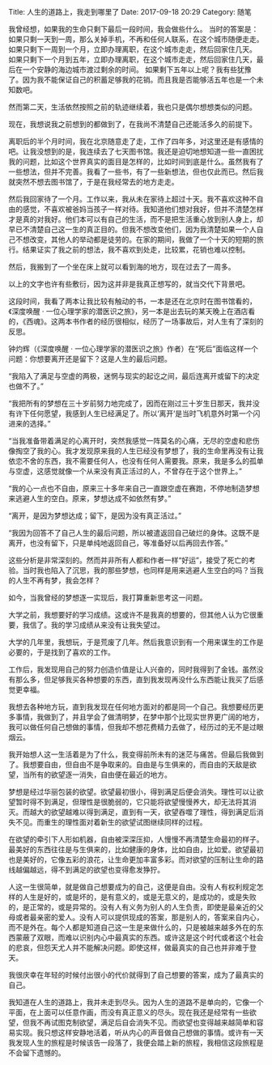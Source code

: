 Title: 人生的道路上，我走到哪里了
Date: 2017-09-18 20:29
Category: 随笔

我曾经想，如果我的生命只剩下最后一段时间，我会做些什么。
当时的答案是：
如果只剩一天到一周，那么关掉手机，不再和任何人联系，在这个城市随便走走。
如果只剩下一周到一个月，立即办理离职，在这个城市走走，然后回家住几天。
如果只剩下一个月到五年，立即办理离职，在这个城市走走，然后回家住几天，最后在一个安静的海边城市渡过剩余的时间。
如果剩下五年以上呢？我有些犹豫了。因为我不能保证自己的积蓄足够我的花销。而且我是否能够活五年也是一个未知数吧。

然而第二天，生活依然按照之前的轨迹继续着，我也只是偶尔想想类似的问题。

现在，我想说我之前想到的都做到了，在我尚不清楚自己还能活多久的前提下。

离职后的半个月时间，我在北京随意走了走，工作了四年多，对这里还是有感情的吧。让我没想到的是，我连续去了七天图书馆。我还是迫切地想知道一些一直困扰我的问题，比如这个世界真实的面目是怎样的，比如时间到底是什么。虽然我有了一些想法，但并不完善。我看了一些书，有了一些新想法，但也仅此而已。然后我就突然不想去图书馆了，于是在我经常去的地方走走。

然后我回家待了一个月。工作以来，我从未在家待上超过十天。我不喜欢这种不自由的感觉，不喜欢被爸妈当孩子一样对待。我知道他们想对我好，但并不清楚怎样才是真的对我好。他们本可以有自己的生活，而不是把生活重心放到别人身上，却早已不清楚自己这一生的真正目的。但我不想改变他们，因为我清楚如果一个人自己不想改变，其他人的举动都是徒劳的。在家的期间，我做了一个十天的短期的旅行。结果证实了我之前的想法，我不喜欢到处走，比较累，花销也难以控制。

然后，我搬到了一个坐在床上就可以看到海的地方，现在过去了一周多。

以上的文字也许有些敷衍，因为这并非是我真正想写的，就当交代下背景吧。

这段时间，我看了两本让我比较有触动的书，一本是还在北京时在图书馆看的，《深度唤醒 · 一位心理学家的潜医识之旅》，另一本是出去玩的某天晚上在酒店看的，《西魂》。这两本书作者的经历很相似，经历了一场事故后，对人生有了深刻的反思。

钟灼辉（《深度唤醒 · 一位心理学家的潜医识之旅》作者）在“死后”面临这样一个问题：你想要离开还是留下？这是人生的最后问题。

“我陷入了满足与空虚的两极，迷惘与现实的起讫之间，最后连离开或留下的决定也做不了。”

“我把所有的梦想在三十岁前努力地完成了，因而在刚过三十岁生日那天，我并没有许下任何愿望，我感到人生已经满足了。所以‘离开’是当时飞机意外时第一个闪进来的选择。”

“当我准备带着满足的心离开时，突然我感觉一阵莫名的心痛，无尽的空虚和悲伤像掏空了我的心。我才发现原来我的人生已经没有梦想了，我的生命里再没有让我依恋不舍的东西，我不需要任何人，也没有任何人需要我。原来，我是多么的孤单与空虚，这感觉就像一个从来没有真正活过的人，不曾存在于这个世界上。”

“我的心一点也不自由，原来三十多年来自己一直跟空虚在赛跑，不停地制造梦想来逃避人生的空白。原来，梦想达成不如依然有梦。”

“离开，是因为梦想达成；留下，是因为没有真正活过。”

“我因为回答不了自己人生的最后问题，所以被遣返回自己破烂的身体。这既不是离开，也没有留下，只是单纯地返回自己，等准备好以后再回去作答。”

这些分析是非常深刻的。然而并非所有人都和作者一样“好运”，接受了死亡的考验。当时我也陷入了沉思，我的那些梦想，也同样是用来逃避人生空白的吗？当我的人生不再有梦，我会怎样？

如今，当我曾经的梦想逐一实现后，我打算重新思考这一问题。

大学之前，我想要好的学习成绩。这或许不是我真的想要的，但其他人认为它很重要，我信了。我的学习成绩从来没有让我失望过。

大学的几年里，我想玩，于是荒废了几年。然后我意识到有一个用来谋生的工作是必要的，于是找到了喜欢的工作。

工作后，我发现用自己的努力创造价值是让人兴奋的，同时我得到了金钱。虽然没有那么多，但足够我买各种想要的东西，直到我发现再没什么东西能让我买了后感觉更幸福。

我想去各种地方玩，直到我发现在任何地方面对的都是同一个自己。我想要经历更多事情，我做到了，并且学会了做清明梦，在梦中那个比现实世界更广阔的地方，我可以做任何自己想做的事情，但我却不想花费精力去做了，经历过的无不是过眼烟云。

我开始想人这一生活着是为了什么，我变得前所未有的迷茫与痛苦。但最后我做到了。我想要自由，但自由不是争取来的。自由是与生俱来的，而自由的天敌是欲望，当所有的欲望逐一消失，自由便在最近的地方。

梦想是经过华丽包装的欲望。欲望最初很小，得到满足后便会消失。理性可以让欲望暂时得不到满足，但理性是很脆弱的，它只能将欲望慢慢养大，却无法将其消灭。而越大的欲望越难以得到满足，直到有一天，欲望吞噬了理性，得到满足后消失不见。而重生的理性面对着新生的欲望试图继续同样的过程。

在欲望的牵引下人形如机器，自由被深深压抑，人慢慢不再清楚生命最初的样子。最美好的东西往往是与生俱来的，比如健康的身体，比如自由，比如爱。欲望最初也是美好的，它像五彩的浪花，让生命更加丰富多彩。而对欲望的压制让生命的路线越偏越远，得不到满足的欲望也变得愈发狰狞。

人这一生很简单，就是做自己想要成为的自己，这便是自由。没有人有权利规定怎样的人生是好的，或是坏的，是有意义的，或是无意义的，是成功的，或是失败的，是正常的，或是异常的。没有人有义务为别人的人生负责，即使是最亲近的父母或者最亲密的爱人。没有人可以提供现成的答案，那是别人的，答案来自内心，而不是外在。每个人都是知道自己这一生是来做什么的，只是被越来越多外在的东西蒙蔽了双眼，而难以识别内心中最真实的东西。或许这是这个时代或者这个社会的悲哀，但怨天尤人并不能解决问题。即使这样，做最真实的自己也并非难于登天。

我很庆幸在年轻的时候付出很小的代价就得到了自己想要的答案，成为了最真实的自己。

我知道在人生的道路上，我并未走到尽头。因为人生的道路不是单向的，它像一个平面，在上面可以任意作画，而没有真正意义的尽头。现在我还是经常有一些欲望，但我不再试图克制欲望，满足后自会消失不见。而欲望也变得越来越简单和容易实现。我只想这样安静地活着，听从内心的声音做自己想做的事情。或许有一天我发现人生的旅程是时候该告一段落了，我便会踏上新的旅程，我相信这段旅程是不会留下遗憾的。
